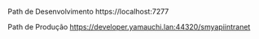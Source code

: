 Path de Desenvolvimento
https://localhost:7277

Path de Produção
https://developer.yamauchi.lan:44320/smyapiintranet